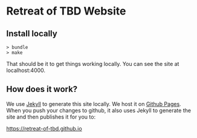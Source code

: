 # Retreat of TBD Website

## Install locally

```
> bundle
> make
```

That should be it to get things working locally. You can see the site at localhost:4000.

## How does it work?

We use [Jekyll](https://jekyllrb.com/docs/) to generate this site locally. We host it on [Github Pages](https://pages.github.com/). When you push your changes to github, it also uses Jekyll to generate the site and then publishes it for you to:

https://retreat-of-tbd.github.io



